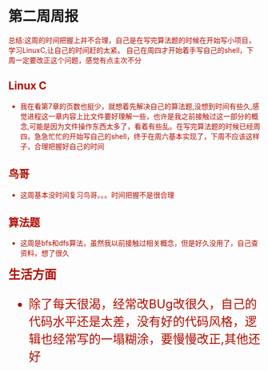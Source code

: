 第二周周报
===========
<font color=#blue>总结:这周的时间把握上并不合理，自己是在写完算法题的时候在开始写小项目，学习LinuxC,让自己的时间赶的太紧。
自己在周四才开始着手写自己的shell，下周一定要改正这个问题，感觉有点主次不分

Linux C
-------
- 我在看第7章的页数也挺少，就想着先解决自己的算法题,没想到时间有些久,感觉进程这一章内容上比文件要好理解一些，也许是我之前接触过这一部分的概念,可能是因为文件操作东西太多了，看着有些乱。在写完算法题的时候已经周四，急急忙忙的开始写自己的shell，终于在周六基本实现了，下周不应该这样子，合理把握好自己的时间

鸟哥
-------
  -  这周基本没时间复习鸟哥。。。时间把握不是很合理


算法题
--------
 - 这周是bfs和dfs算法，虽然我以前接触过相关概念，但是好久没用了，自己查资料，想了很久
 
 <font size=5>**生活方面**
 - 除了每天很渴，经常改BUg改很久，自己的代码水平还是太差，没有好的代码风格，逻辑也经常写的一塌糊涂，要慢慢改正,其他还好
 
